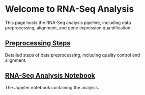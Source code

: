 # Welcome to RNA-Seq Analysis

This page hosts the RNA-Seq analysis pipeline, including data preprocessing, alignment, and gene expression quantification.

## [Preprocessing Steps](preprocessing.md)
Detailed steps of data preprocessing, including quality control and alignment.

## [RNA-Seq Analysis Notebook](rna_seq.ipynb)
The Jupyter notebook containing the analysis.
